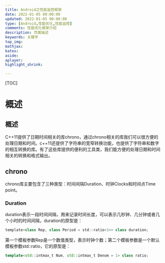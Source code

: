 ```yaml
---
title: Android之性能监控框架
date: 2022-01-05 00:00:00
updated: 2022-01-05 00:00:00
type: [Android,性能优化,性能监控]
comments: 性能优化框架介绍
description: 页面描述
keywords: 关键字
top_img:
mathjax:
katex:
aside:
aplayer:
highlight_shrink:

---
```


[TOC]

# 概述

## 概述

C++11提供了日期时间相关的库chrono，通过chrono相关的库我们可以很方便的处理日期和时间。c++11还提供了字符串的宽窄转换功能，也提供了字符串和数字的相互转换的库。有了这些库提供的便利的工具类，我们能方便的处理日期和时间相关的转换和格式输出。

## chrono

chrono库主要包含了三种类型：时间间隔Duration、时钟Clocks和时间点Time point。



### Duration

duration表示一段时间间隔，用来记录时间长度，可以表示几秒钟、几分钟或者几个小时的时间间隔，duration的原型是：

```java
template<class Rep, class Period = std::ratio<1>> class duration;
```

第一个模板参数Rep是一个数值类型，表示时钟个数；第二个模板参数是一个默认模板参数std::ratio，它的原型是：

```c++
template<std::intmax_t Num, std::intmax_t Denom = 1> class ratio;
```

